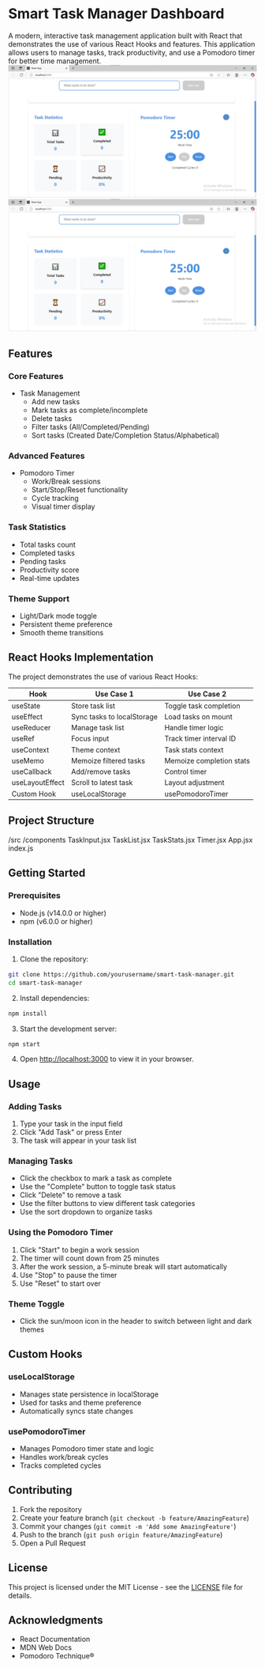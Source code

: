 # Smart Task Manager Dashboard

A modern, interactive task management application built with React that demonstrates the use of various React Hooks and features. This application allows users to manage tasks, track productivity, and use a Pomodoro timer for better time management.
![Smart_task_Manager Screenshot](public/ss1.png)
![Smart_task_Manager Screenshot](public/ss2.png)

## Features

### Core Features
- Task Management
  - Add new tasks
  - Mark tasks as complete/incomplete
  - Delete tasks
  - Filter tasks (All/Completed/Pending)
  - Sort tasks (Created Date/Completion Status/Alphabetical)

### Advanced Features
- Pomodoro Timer
  - Work/Break sessions
  - Start/Stop/Reset functionality
  - Cycle tracking
  - Visual timer display

### Task Statistics
- Total tasks count
- Completed tasks
- Pending tasks
- Productivity score
- Real-time updates

### Theme Support
- Light/Dark mode toggle
- Persistent theme preference
- Smooth theme transitions

## React Hooks Implementation

The project demonstrates the use of various React Hooks:

| Hook | Use Case 1 | Use Case 2 |
|------|------------|------------|
| useState | Store task list | Toggle task completion |
| useEffect | Sync tasks to localStorage | Load tasks on mount |
| useReducer | Manage task list | Handle timer logic |
| useRef | Focus input | Track timer interval ID |
| useContext | Theme context | Task stats context |
| useMemo | Memoize filtered tasks | Memoize completion stats |
| useCallback | Add/remove tasks | Control timer |
| useLayoutEffect | Scroll to latest task | Layout adjustment |
| Custom Hook | useLocalStorage | usePomodoroTimer |

## Project Structure
/src
/components
TaskInput.jsx
TaskList.jsx
TaskStats.jsx
Timer.jsx
App.jsx
index.js


## Getting Started

### Prerequisites
- Node.js (v14.0.0 or higher)
- npm (v6.0.0 or higher)

### Installation

1. Clone the repository:
```bash
git clone https://github.com/yourusername/smart-task-manager.git
cd smart-task-manager
```

2. Install dependencies:
```bash
npm install
```

3. Start the development server:
```bash
npm start
```

4. Open [http://localhost:3000](http://localhost:3000) to view it in your browser.

## Usage

### Adding Tasks
1. Type your task in the input field
2. Click "Add Task" or press Enter
3. The task will appear in your task list

### Managing Tasks
- Click the checkbox to mark a task as complete
- Use the "Complete" button to toggle task status
- Click "Delete" to remove a task
- Use the filter buttons to view different task categories
- Use the sort dropdown to organize tasks

### Using the Pomodoro Timer
1. Click "Start" to begin a work session
2. The timer will count down from 25 minutes
3. After the work session, a 5-minute break will start automatically
4. Use "Stop" to pause the timer
5. Use "Reset" to start over

### Theme Toggle
- Click the sun/moon icon in the header to switch between light and dark themes

## Custom Hooks

### useLocalStorage
- Manages state persistence in localStorage
- Used for tasks and theme preference
- Automatically syncs state changes

### usePomodoroTimer
- Manages Pomodoro timer state and logic
- Handles work/break cycles
- Tracks completed cycles

## Contributing

1. Fork the repository
2. Create your feature branch (`git checkout -b feature/AmazingFeature`)
3. Commit your changes (`git commit -m 'Add some AmazingFeature'`)
4. Push to the branch (`git push origin feature/AmazingFeature`)
5. Open a Pull Request

## License

This project is licensed under the MIT License - see the [LICENSE](LICENSE) file for details.

## Acknowledgments

- React Documentation
- MDN Web Docs
- Pomodoro Technique®
